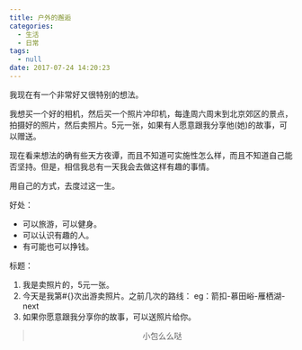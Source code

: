 ```yaml
---
title: 户外的邂逅
categories:
  - 生活
  - 日常
tags:
  - null
date: 2017-07-24 14:20:23
---
```


我现在有一个非常好又很特别的想法。

我想买一个好的相机，然后买一个照片冲印机，每逢周六周末到北京郊区的景点，拍摄好的照片，然后卖照片。5元一张，如果有人愿意跟我分享他(她)的故事，可以赠送。

现在看来想法的确有些天方夜谭，而且不知道可实施性怎么样，而且不知道自己能否坚持。但是，相信我总有一天我会去做这样有趣的事情。

用自己的方式，去度过这一生。

好处：
- 可以旅游，可以健身。
- 可以认识有趣的人。
- 有可能也可以挣钱。

标题：
1. 我是卖照片的，5元一张。
2. 今天是我第#{}次出游卖照片。之前几次的路线：
eg：箭扣-慕田峪-雁栖湖-next
3. 如果你愿意跟我分享你的故事，可以送照片给你。


><div align=center>小包么么哒</div>